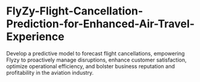 # FlyZy-Flight-Cancellation-Prediction-for-Enhanced-Air-Travel-Experience
Develop a predictive model to forecast flight cancellations, empowering Flyzy to proactively manage disruptions, enhance customer satisfaction, optimize operational efficiency, and bolster business reputation and profitability in the aviation industry.
